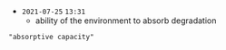 - `2021-07-25`  `13:31`
	- ability of the environment to absorb degradation

```query 2021-12-31 00:57
"absorptive capacity"
```
